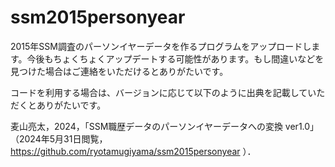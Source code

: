 # ssm2015personyear
2015年SSM調査のパーソンイヤーデータを作るプログラムをアップロードします。今後もちょくちょくアップデートする可能性があります。もし間違いなどを見つけた場合はご連絡をいただけるとありがたいです。

コードを利用する場合は、バージョンに応じて以下のように出典を記載していただくとありがたいです。

麦山亮太，2024，「SSM職歴データのパーソンイヤーデータへの変換 ver1.0」（2024年5月31日閲覧，https://github.com/ryotamugiyama/ssm2015personyear ）．
